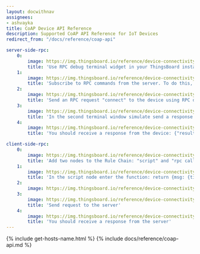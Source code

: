 ```yaml
---
layout: docwithnav
assignees:
- ashvayka
title: CoAP Device API Reference
description: Supported CoAP API Reference for IoT Devices
redirect_from: "/docs/reference/coap-api"

server-side-rpc:
    0:
        image: https://img.thingsboard.io/reference/device-connectivity-apis/server-side-rpc-coap-1-ce.png
        title: 'Use RPC debug terminal widget in your ThingsBoard instance'
    1:
        image: https://img.thingsboard.io/reference/device-connectivity-apis/server-side-rpc-coap-2-ce.png
        title: 'Subscribe to RPC commands from the server. To do this, in the first terminal window send GET request with observe flag'
    2:
        image: https://img.thingsboard.io/reference/device-connectivity-apis/server-side-rpc-coap-3-ce.png
        title: 'Send an RPC request "connect" to the device using RPC debug terminal widget'
    3:
        image: https://img.thingsboard.io/reference/device-connectivity-apis/server-side-rpc-coap-4-ce.png
        title: 'In the second terminal window simulate send a response from the device to the server'
    4:
        image: https://img.thingsboard.io/reference/device-connectivity-apis/server-side-rpc-coap-5-ce.png
        title: 'You should receive a response from the device: {"result":"ok"}'

client-side-rpc:
    0:
        image: https://img.thingsboard.io/reference/device-connectivity-apis/client-side-rpc-1-ce.png
        title: 'Add two nodes to the Rule Chain: "script" and "rpc call reply"'
    1:
        image: https://img.thingsboard.io/reference/device-connectivity-apis/client-side-rpc-2-ce.png
        title: 'In the script node enter the function: return {msg: {time:String(new Date())}, metadata: metadata, msgType: msgType};'
    2:
        image: https://img.thingsboard.io/reference/device-connectivity-apis/client-side-rpc-3-ce.png
    3:
        image: https://img.thingsboard.io/reference/device-connectivity-apis/client-side-rpc-coap-4-ce.png
        title: 'Send request to the server'
    4:
        image: https://img.thingsboard.io/reference/device-connectivity-apis/client-side-rpc-coap-5-ce.png
        title: 'You should receive a response from the server'
---
```


{% include get-hosts-name.html %}
{% include docs/reference/coap-api.md %}
